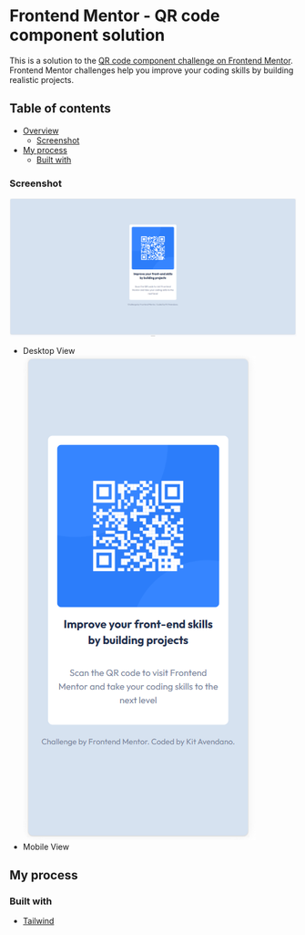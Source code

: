 # Frontend Mentor - QR code component solution

This is a solution to the [QR code component challenge on Frontend Mentor](https://www.frontendmentor.io/challenges/qr-code-component-iux_sIO_H). Frontend Mentor challenges help you improve your coding skills by building realistic projects.

## Table of contents

- [Overview](#overview)
  - [Screenshot](#screenshot)
- [My process](#my-process)
  - [Built with](#built-with)

### Screenshot

![](./screenshots/desktop.PNG)

- Desktop View
  ![](./screenshots/mobile.PNG)
- Mobile View

## My process

### Built with

- [Tailwind](https://tailwindcss.com/)
